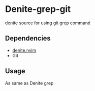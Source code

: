 # Denite-grep-git

denite source for using git grep command

## Dependencies

- [denite.nvim](https://github.com/Shougo/denite.nvim)
- Git

## Usage

As same as Denite grep
